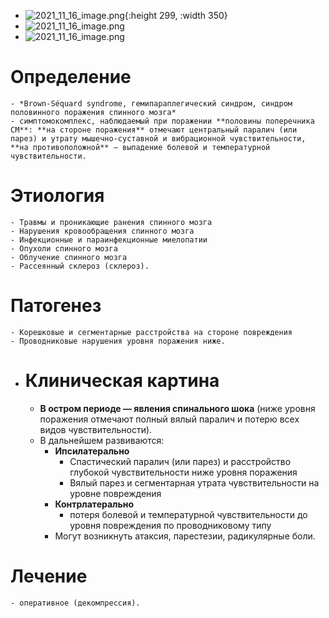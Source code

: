 - ![2021_11_16_image.png](https://cdn.logseq.com/%2F90d07cd0-0c20-405f-b80f-bbc874a0823ac186a1cd-5e35-49ee-918d-eb69ec361b192021_11_16_image.png?Expires=4790669773&Signature=Gt-jdy1AaU7lh45m8OMwjk7-gK01bC5yZUc1mnOxvZEJeCv9juBPNE0Y7Pw0EFhmfThPNLsK0J68Rl0FBcMhGYMb85HmlZNjpxO4FflzVpQNXxj6g0snPgTlstdITUX-3zNDfcHrVzGarzTjdXwY7GsjU~d6rxtc4jU2tu8LmFgWapGn1UbI1OIGPoUaO8roOsNBygOyJVb0PrrbZN5aAAFMenJuORKK~1AY6BBieO0lUyBqxOB7Q6~86q~kX9NSS38Hj1Ylt8WldJ6s3~5o-ykaSnGKeMuDDhI-ftOCeSycNfAEoqjd9rRGD5cxs9f~dnt8QTJS4nw~tYVUlRliXw__&Key-Pair-Id=APKAJE5CCD6X7MP6PTEA){:height 299, :width 350}
- ![2021_11_16_image.png](https://cdn.logseq.com/%2F90d07cd0-0c20-405f-b80f-bbc874a0823ab9511d4a-fee9-46e8-870c-c83e77dc547e2021_11_16_image.png?Expires=4790670139&Signature=kBMfdxXKQhjJlCvBfwTHYQKN6dJ6Fj9EDKFICr7c2G9gOAtteBIMOjIbgDsT6KRJ0DwyOIUvIHknD7MhLVSHneoRTNMFyDOHGq6aw5NqlI1ikmp6I5CX2PHaCmK8qZjolzG-~1TRrOyJt8TK1csP38TDhqTQrSeMmnHaUgXIubAC-vn3s4dnWuXO6X-zCB2uxVH4BiOMw3dyyb5dvj3WsSGRDSKQ65eDq2faRIimDAjq5B82TzKZmVbSl1E4rjoWKFVWFmgKobPvEVMiPlM6GpvZayHCvzFN-FzcR24THKMNQy7gBs1E7PdrFR1QDCbBwmYWV1H6Sb8CIwjekzKkdg__&Key-Pair-Id=APKAJE5CCD6X7MP6PTEA)
- ![2021_11_16_image.png](https://cdn.logseq.com/%2F90d07cd0-0c20-405f-b80f-bbc874a0823a1d0bc916-de5d-48f9-93a2-0b5897194f4c2021_11_16_image.png?Expires=4790670087&Signature=Zkr1qr-3vLsrfuQR1qQfnetuwNFvIV3iM40yR~7CeaRKMdtuPJ5yI51n00jeti7LPnAVfaQGgbxdrZdq23mxT39KWcFjSl9652ybxOHthHdDosyfUUZ1JBErQpCLoBR2krhiInTo4qejpsGz7igNacNvjvmbcYMXmDki6eHewzXObXRxGqjoeePEeVhxbL7tPPjpX~dmGGCpdJNIXOZXLag28b3Uxe8FYUsHcvTV7FamhJHS4erJMRuEaBG3vLputKG7YCiZ~eBQEGIeQMM1MRNmHkfWuymK-Tnr9sY7m21qDY6mT5GVUPTM7xO-lh3pnn1~UOXU9JyxoB7uG0SkKw__&Key-Pair-Id=APKAJE5CCD6X7MP6PTEA)
# Определение
	- *Brown-Séquard syndrome, гемипараплегический синдром, синдром половинного поражения спинного мозга*
	- симптомокомплекс, наблюдаемый при поражении **половины поперечника СМ**: **на стороне поражения** отмечают центральный паралич (или парез) и утрату мышечно-суставной и вибрационной чувствительности, **на противоположной** — выпадение болевой и температурной чувствительности.
# Этиология
	- Травмы и проникающие ранения спинного мозга
	- Нарушения кровообращения спинного мозга
	- Инфекционные и параинфекционные миелопатии
	- Опухоли спинного мозга
	- Облучение спинного мозга
	- Рассеянный склероз (склероз).
# Патогенез
	- Корешковые и сегментарные расстройства на стороне повреждения
	- Проводниковые нарушения уровня поражения ниже.
- # Клиническая картина
	- **В остром периоде — явления спинального шока** (ниже уровня поражения отмечают полный вялый паралич и потерю всех видов чувствительности).
	- В дальнейшем развиваются:
		- **Ипсилатерально**
			- Спастический паралич (или парез) и расстройство глубокой чувствительности ниже уровня поражения
			- Вялый парез и сегментарная утрата чувствительности на уровне повреждения
		- **Контрлатерально**
			- потеря болевой и температурной чувствительности до уровня повреждения по проводниковому типу
		- Могут возникнуть атаксия, парестезии, радикулярные боли.
# Лечение
	- оперативное (декомпрессия).
